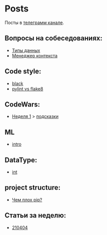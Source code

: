 # Posts

Посты в [телеграмм канале](https://t.me/casual_python).

## Вопросы на собеседованиях:

- [Типы данных](1_mondnay/210329.MD)
- [Менеджер контекста](1_mondnay/210405.MD)

## Code style:
- [black](3_wednesday/210331.MD)
- [pylint vs flake8](3_wednesday/210407.MD)

## CodeWars:
- [Неделя 1](2_tuesday/210330.MD) > [подсказки](6_saturday/210403.MD)

## ML
- [intro](4_thursday/210401.MD)

## DataType:
- [int](5_friday/210402.MD)

## project structure:
- [Чем плох pip?](5_friday/210408.MD)

## Статьи за неделю:
- [210404](7_sunday/210404.MD) 
